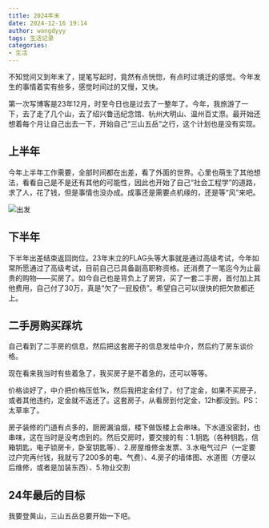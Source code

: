```yaml
---
title: 2024年末
date: 2024-12-16 19:14
author: wangdyyy
tags: 生活记录
categories: 
- 生活
---
```



不知觉间又到年末了，提笔写起时，竟然有点恍惚，有点时过境迁的感觉。今年发生的事情着实有些多，感觉时间过的又慢，又快。

第一次写博客是23年12月，时至今日也是过去了一整年了。今年，我旅游了一下，去了走了几个山，去了绍兴鲁迅纪念馆、杭州大明山、温州百丈漈。最开始还想着每个月让自己出去一下，开始自己“三山五岳”之行，这个计划也是没有实现。


## 上半年

今年上半年工作需要，全部时间都在出差，看了外面的世界。心里也萌生了其他想法，看看自己是不是还有其他的可能性，因此也开始了自己“社会工程学”的道路，求了人，花了钱，但是事情也没办成。成事还是需要点机缘的，还是等“风”来吧。

![出发](https://wangdyyy.github.io/2024/12/16/2024%E5%B9%B4%E6%9C%AB/20241217143503.jpg)

## 下半年
下半年出差结束返回岗位。23年末立的FLAG头等大事就是通过高级考试，今年如常所愿通过了高级考试，目前自己已具备副高职称资格。还消费了一笔迄今为止最贵的购物——买房了。如今自己也是背负上了房贷，买了一套二手房，首付加上其他费用，自己付了30万，真是“欠了一屁股债”。希望自己可以很快的把欠款都还上。

## 二手房购买踩坑

自己看到了二手房的信息，然后把这套房子的信息发给中介，然后约了房东谈价格。

现在看来我当时有些着急了，我买房子是不着急的，还可以等等。

价格谈好了，中介把价格压低1k，然后我把定金付了，付了定金，如果不买房子，或者其他违约，定金就不返还了。这套房子，从看房到付定金，12h都没到。PS：太草率了。

房子装修的门道有点多的，厨房漏油烟，楼下做饭楼上会串味。下水道没密封，也串味，这在当时是没考虑到的。然后交房时，要交接的有：1.钥匙（各种钥匙，信箱钥匙，电子锁房卡，卧室钥匙等）、2.房屋维修金发票、3.水电气过户（一定要过户完再付钱，我就亏了200多的电、气费）、4.房子的墙体图、水道图（方便以后维修，或者是加装东西）、5.物业交割

## 24年最后的目标

我要登黄山，三山五岳总要开始一下吧。